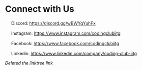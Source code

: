 # Connect with Us

<img src="https://discord.com/assets/3437c10597c1526c3dbd98c737c2bcae.svg" height="16px" /> Discord: https://discord.gg/wBWYqYuhFx

<img src="https://upload.wikimedia.org/wikipedia/commons/e/e7/Instagram_logo_2016.svg" height="16px" /> Instagram: https://www.instagram.com/codingclubiitg

<img src="https://upload.wikimedia.org/wikipedia/en/0/04/Facebook_f_logo_%282021%29.svg" height="16px" /> Facebook: https://www.facebook.com/codingclubiitg

<img src="https://content.linkedin.com/content/dam/me/business/en-us/amp/brand-site/v2/bg/LI-Bug.svg.original.svg" height="16px" /> Linkedin: https://www.linkedin.com/company/coding-club-iitg

*Deleted the linktree link*
